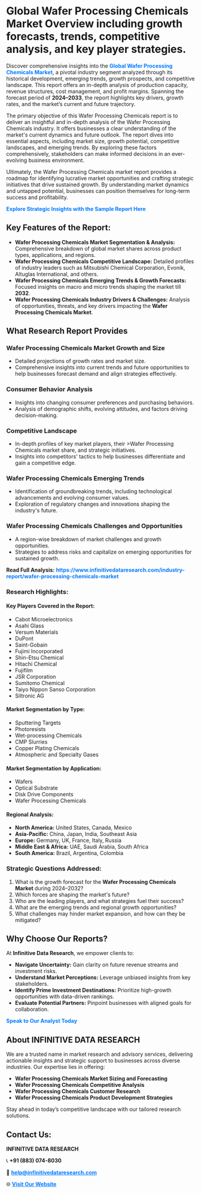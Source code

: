 <h1>Global Wafer Processing Chemicals Market Overview including growth forecasts, trends, competitive analysis, and key player strategies.</h1>
<p>
Discover comprehensive insights into the 
<a href="https://www.infinitivedataresearch.com/industry-report/wafer-processing-chemicals-market" rel="dofollow" style="color: #007BFF; text-decoration: none;"><strong>Global Wafer Processing Chemicals Market</strong></a>, a pivotal industry segment analyzed through its historical development, emerging trends, growth prospects, and competitive landscape. This report offers an in-depth analysis of production capacity, revenue structures, cost management, and profit margins. Spanning the forecast period of <strong>2024–2033</strong>, the report highlights key drivers, growth rates, and the market’s current and future trajectory.
</p>
<p>
The primary objective of this Wafer Processing Chemicals report is to deliver an insightful and in-depth analysis of the Wafer Processing Chemicals industry. It offers businesses a clear understanding of the market's current dynamics and future outlook. The report dives into essential aspects, including market size, growth potential, competitive landscapes, and emerging trends. By exploring these factors comprehensively, stakeholders can make informed decisions in an ever-evolving business environment.
</p>
<p>
Ultimately, the Wafer Processing Chemicals market report provides a roadmap for identifying lucrative market opportunities and crafting strategic initiatives that drive sustained growth. By understanding market dynamics and untapped potential, businesses can position themselves for long-term success and profitability.
</p>
<p>
<a href="https://www.infinitivedataresearch.com/request-sample/reportId=101838" style="color: #007BFF; text-decoration: none;"><strong>Explore Strategic Insights with the Sample Report Here</strong></a>
</p>

<h2>Key Features of the Report:</h2>
<ul>
<li><strong>Wafer Processing Chemicals Market Segmentation & Analysis:</strong> Comprehensive breakdown of global market shares across product types, applications, and regions.</li>
<li><strong>Wafer Processing Chemicals Competitive Landscape:</strong> Detailed profiles of industry leaders such as Mitsubishi Chemical Corporation, Evonik, Altuglas International, and others.</li>
<li><strong>Wafer Processing Chemicals Emerging Trends & Growth Forecasts:</strong> Focused insights on macro and micro trends shaping the market till <strong>2032</strong>.</li>
<li><strong>Wafer Processing Chemicals Industry Drivers & Challenges:</strong> Analysis of opportunities, threats, and key drivers impacting the <strong>Wafer Processing Chemicals Market</strong>.</li>
</ul>

<h2>What Research Report Provides</h2>
<h3>Wafer Processing Chemicals Market Growth and Size</h3>
<ul>
<li>Detailed projections of growth rates and market size.</li>
<li>Comprehensive insights into current trends and future opportunities to help businesses forecast demand and align strategies effectively.</li>
</ul>

<h3>Consumer Behavior Analysis</h3>
<ul>
<li>Insights into changing consumer preferences and purchasing behaviors.</li>
<li>Analysis of demographic shifts, evolving attitudes, and factors driving decision-making.</li>
</ul>

<h3>Competitive Landscape</h3>
<ul>
<li>In-depth profiles of key market players, their >Wafer Processing Chemicals market share, and strategic initiatives.</li>
<li>Insights into competitors' tactics to help businesses differentiate and gain a competitive edge.</li>
</ul>

<h3>Wafer Processing Chemicals Emerging Trends</h3>
<ul>
<li>Identification of groundbreaking trends, including technological advancements and evolving consumer values.</li>
<li>Exploration of regulatory changes and innovations shaping the industry's future.</li>
</ul>

<h3>Wafer Processing Chemicals Challenges and Opportunities</h3>
<ul>
<li>A region-wise breakdown of market challenges and growth opportunities.</li>
<li>Strategies to address risks and capitalize on emerging opportunities for sustained growth.</li>
</ul>
<p><strong>Read Full Analysis:</strong> <a href="https://www.infinitivedataresearch.com/industry-report/wafer-processing-chemicals-market" rel="dofollow" style="color: #007BFF; text-decoration: none;"><strong>https://www.infinitivedataresearch.com/industry-report/wafer-processing-chemicals-market</strong></a></p>
<h3>Research Highlights:</h3>
<h4>Key Players Covered in the Report:</h4>
<ul><li>Cabot Microelectronics</li><li>Asahi Glass</li><li>Versum Materials</li><li>DuPont</li><li>Saint-Gobain</li><li>Fujimi Incorporated</li><li>Shin-Etsu Chemical</li><li>Hitachi Chemical</li><li>Fujifilm</li><li>JSR Corporation</li><li>Sumitomo Chemical</li><li>Taiyo Nippon Sanso Corporation</li><li>Siltronic AG</li></ul>
<h4>Market Segmentation by Type:</h4>
<ul><li>Sputtering Targets</li><li>Photoresists</li><li>Wet-processing Chemicals</li><li>CMP Slurries</li><li>Copper Plating Chemicals</li><li>Atmospheric and Specialty Gases</li></ul>
<h4>Market Segmentation by Application:</h4>
<ul><li>Wafers</li><li>Optical Substrate</li><li>Disk Drive Components</li><li>Wafer Processing Chemicals</li></ul>

<h4>Regional Analysis:</h4>
<ul>
<li><strong>North America:</strong> United States, Canada, Mexico</li>
<li><strong>Asia-Pacific:</strong> China, Japan, India, Southeast Asia</li>
<li><strong>Europe:</strong> Germany, UK, France, Italy, Russia</li>
<li><strong>Middle East & Africa:</strong> UAE, Saudi Arabia, South Africa</li>
<li><strong>South America:</strong> Brazil, Argentina, Colombia</li>
</ul>

<h3>Strategic Questions Addressed:</h3>
<ol>
<li>What is the growth forecast for the <strong>Wafer Processing Chemicals Market</strong> during 2024–2032?</li>
<li>Which forces are shaping the market's future?</li>
<li>Who are the leading players, and what strategies fuel their success?</li>
<li>What are the emerging trends and regional growth opportunities?</li>
<li>What challenges may hinder market expansion, and how can they be mitigated?</li>
</ol>

<h2>Why Choose Our Reports?</h2>
<p>At <strong>Infinitive Data Research</strong>, we empower clients to:</p>
<ul>
<li><strong>Navigate Uncertainty:</strong> Gain clarity on future revenue streams and investment risks.</li>
<li><strong>Understand Market Perceptions:</strong> Leverage unbiased insights from key stakeholders.</li>
<li><strong>Identify Prime Investment Destinations:</strong> Prioritize high-growth opportunities with data-driven rankings.</li>
<li><strong>Evaluate Potential Partners:</strong> Pinpoint businesses with aligned goals for collaboration.</li>
</ul>
<p><a href="https://www.infinitivedataresearch.com/industry-report/wafer-processing-chemicals-market" rel="dofollow" style="color: #007BFF; text-decoration: none;"><strong>Speak to Our Analyst Today</strong></a></p>

<h2>About INFINITIVE DATA RESEARCH</h2>
<p>We are a trusted name in market research and advisory services, delivering actionable insights and strategic support to businesses across diverse industries. Our expertise lies in offering:</p>
<ul>
<li><strong>Wafer Processing Chemicals Market Sizing and Forecasting</strong></li>
<li><strong>Wafer Processing Chemicals Competitive Analysis</strong></li>
<li><strong>Wafer Processing Chemicals Customer Research</strong></li>
<li><strong>Wafer Processing Chemicals Product Development Strategies</strong></li>
</ul>
<p>Stay ahead in today’s competitive landscape with our tailored research solutions.</p>

<h2>Contact Us:</h2>
<p><strong>INFINITIVE DATA RESEARCH</strong></p>
<p>📞 <strong>+91 (883) 074-8030</strong></p>
<p>📧 <strong><a href="mailto:help@infinitivedataresearch.com" style="color: #007BFF;">help@infinitivedataresearch.com</a></strong></p>
<p>🌐 <strong><a href="https://www.infinitivedataresearch.com" rel="dofollow" style="color: #007BFF;">Visit Our Website</a></strong></p>
